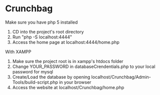 # Crunchbag
Make sure you have php 5 installed
1) CD into the project's root directory 
2) Run "php -S localhost:4444"
3) Access the home page at localhost:4444/home.php


With XAMPP

1) Make sure the project root is in xampp's htdocs folder
2) Change YOUR_PASSWORD in databaseCrendentials.php to your local 
password for mysql
3) Create/Load the database by opening localhost/Crunchbag/Admin-Tools/build-script.php in your browser
4) Access the website at localhost/Crunchbag/home.php